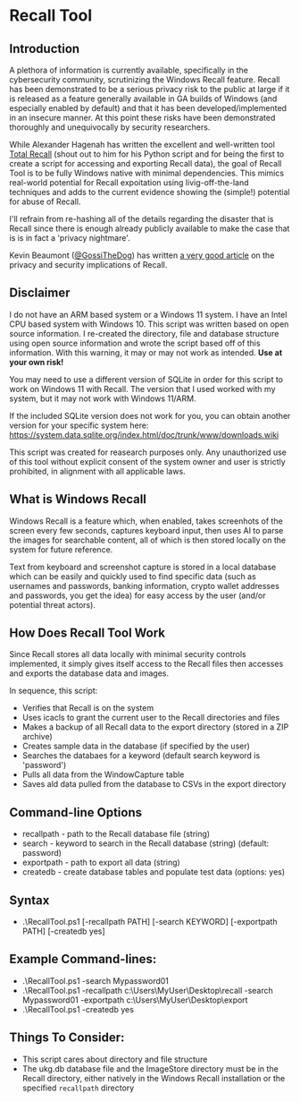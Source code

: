 # Recall Tool

## Introduction
A plethora of information is currently available, specifically in the cybersecurity community, scrutinizing the Windows Recall feature. Recall has been demonstrated to be a serious privacy risk to the public at large if it is released as a feature generally available in GA builds of Windows (and especially enabled by default) and that it has been developed/implemented in an insecure manner. At this point these risks have been demonstrated thoroughly and unequivocally by security researchers.

While Alexander Hagenah has written the excellent and well-written tool [Total Recall](https://github.com/xaitax/TotalRecall/tree/main) (shout out to him for his Python script and for being the first to create a script for accessing and exporting Recall data), the goal of Recall Tool is to be fully Windows native with minimal dependencies. This mimics real-world potential for Recall expoitation using livig-off-the-land techniques and adds to the current evidence showing the (simple!) potential for abuse of Recall.

I'll refrain from re-hashing all of the details regarding the disaster that is Recall since there is enough already publicly available to make the case that is is in fact a 'privacy nightmare'.

Kevin Beaumont ([@GossiTheDog](https://x.com/GossiTheDog/)) has written [a very good article](https://doublepulsar.com/recall-stealing-everything-youve-ever-typed-or-viewed-on-your-own-windows-pc-is-now-possible-da3e12e9465e) on the privacy and security implications of Recall.

## Disclaimer
I do not have an ARM based system or a Windows 11 system. I have an Intel CPU based system with Windows 10. This script was written based on open source information. I re-created the directory, file and database structure using open source information and wrote the script based off of this information. With this warning, it may or may not work as intended. **Use at your own risk!**

You may need to use a different version of SQLite in order for this script to work on Windows 11 with Recall. The version that I used worked with my system, but it may not work with Windows 11/ARM.

If the included SQLite version does not work for you, you can obtain another version for your specific system here: https://system.data.sqlite.org/index.html/doc/trunk/www/downloads.wiki

This script was created for reasearch purposes only. Any unauthorized use of this tool without explicit consent of the system owner and user is strictly prohibited, in alignment with all applicable laws.

## What is Windows Recall
Windows Recall is a feature which, when enabled, takes screenhots of the screen every few seconds, captures keyboard input, then uses AI to parse the images for searchable content, all of which is then stored locally on the system for future reference.

Text from keyboard and screenshot capture is stored in a local database which can be easily and quickly used to find specific data (such as usernames and passwords, banking information, crypto wallet addresses and passwords, you get the idea) for easy access by the user (and/or potential threat actors).

## How Does Recall Tool Work
Since Recall stores all data locally with minimal security controls implemented, it simply gives itself access to the Recall files then accesses and exports the database data and images.

In sequence, this script:
- Verifies that Recall is on the system
- Uses icacls to grant the current user to the Recall directories and files
- Makes a backup of all Recall data to the export directory (stored in a ZIP archive)
- Creates sample data in the database (if specified by the user)
- Searches the databaes for a keyword (default search keyword is 'password')
- Pulls all data from the WindowCapture table
- Saves ald data pulled from the database to CSVs in the export directory

## Command-line Options
- recallpath - path to the Recall database file (string)
- search - keyword to search in the Recall database (string) (default: password)
- exportpath - path to export all data (string)
- createdb - create database tables and populate test data (options: yes)

## Syntax
- .\RecallTool.ps1 [-recallpath PATH] [-search KEYWORD] [-exportpath PATH] [-createdb yes]

## Example Command-lines:
- .\RecallTool.ps1 -search Mypassword01
- .\RecallTool.ps1 -recallpath c:\Users\MyUser\Desktop\recall -search Mypassword01 -exportpath c:\Users\MyUser\Desktop\export
- .\RecallTool.ps1 -createdb yes

## Things To Consider:
- This script cares about directory and file structure
- The ukg.db database file and the ImageStore directory must be in the Recall directory, either natively in the Windows Recall installation or the specified `recallpath` directory
